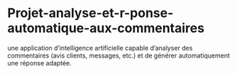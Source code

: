 # Projet-analyse-et-r-ponse-automatique-aux-commentaires
une application d’intelligence artificielle capable d’analyser des commentaires (avis clients, messages, etc.) et de générer automatiquement une réponse adaptée.

